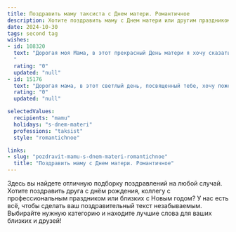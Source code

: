 ```yaml
---
title: Поздравить маму таксиста с Днем матери. Романтичное
description: Хотите поздравить маму с Днем матери или другим праздником? Наш ИИ создаст незабываемое поздравление, а вы обязательно выделитесь среди других.  
date: 2024-10-30
tags: second tag
wishes:
- id: 108320
  text: "Дорогая моя Мама, в этот прекрасный День матери я хочу сказать тебе, что ты – самое дорогое, что есть в моей жизни.  Твоя любовь, теплая и нежная, как солнечный свет сквозь утренний туман, всегда освещала мой путь, даже когда я мчался по ночным улицам, как твой таксист.  Ты – мой маяк, моя звезда, и я бесконечно благодарен судьбе за то, что ты у меня есть.  Счастья тебе, моя любимая, пусть твоя жизнь будет полна радости и света!
  "
  rating: "0"
  updated: "null"
- id: 15176
  text: "Дорогая мама, в этот светлый день, посвященный тебе, хочу пожелать море счастья и тепла. Ты не только мама, но и мой надежный таксист, который всегда поддерживает и везет меня через все жизненные дороги. Пусть каждая твоя остановка будет встречей с радостью, а каждый маршрут — новым приключением. Люблю тебя и бесконечно благодарна за все, что ты делаешь. С праздником, мамочка!"
  rating: "0"
  updated: "null"

selectedValues:
  recipients: "mamu"
  holidays: "s-dnem-materi"
  professions: "taksist"
  style: "romantichnoe"

links:
- slug: "pozdravit-mamu-s-dnem-materi-romantichnoe"
  title: "Поздравить маму с Днем матери. Романтичное"
---
```


Здесь вы найдете отличную подборку поздравлений на любой случай.
Хотите поздравить друга с днём рождения, коллегу с профессиональным праздником или близких с Новым годом? У нас есть всё, чтобы сделать ваш поздравительный текст незабываемым. Выбирайте нужную категорию и находите лучшие слова для ваших близких и друзей!
